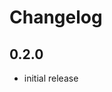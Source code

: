 # Changelog

## 0.2.0

- initial release


[Unreleased]: https://github.com/adbenitez/Triska.xdc/compare/v0.2.0...HEAD
